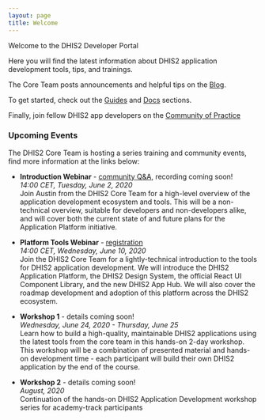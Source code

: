 ```yaml
---
layout: page
title: Welcome
---
```


Welcome to the DHIS2 Developer Portal

Here you will find the latest information about DHIS2 application development tools, tips, and trainings.

The Core Team posts announcements and helpful tips on the [Blog](./blog).

To get started, check out the [Guides](./guides) and [Docs](./docs) sections.

Finally, join fellow DHIS2 app developers on the [Community of Practice](https://community.dhis2.org/c/development/app-development)

### Upcoming Events

The DHIS2 Core Team is hosting a series training and community events, find more information at the links below:

-   **Introduction Webinar** - [community Q&A](https://community.dhis2.org/t/webinar-on-web-app-development-questions-answers/39390), recording coming soon!<br/>
    _14:00 CET, Tuesday, June 2, 2020_<br/>
    Join Austin from the DHIS2 Core Team for a high-level overview of the application development ecosystem and tools. This will be a non-technical overview, suitable for developers and non-developers alike, and will cover both the current state of and future plans for the Application Platform initiative.

-   **Platform Tools Webinar** - [registration](https://forms.gle/ebNP4pETXe3y47wP8)<br/>
    _14:00 CET, Wednesday, June 10, 2020_<br/>
    Join the DHIS2 Core Team for a lightly-technical introduction to the tools for DHIS2 application development. We will introduce the DHIS2 Application Platform, the DHIS2 Design System, the official React UI Component Library, and the new DHIS2 App Hub. We will also cover the roadmap development and adoption of this platform across the DHIS2 ecosystem.

-   **Workshop 1** - details coming soon!<br/>
    _Wednesday, June 24, 2020 - Thursday, June 25_<br/>
    Learn how to build a high-quality, maintainable DHIS2 applications using the latest tools from the core team in this hands-on 2-day workshop. This workshop will be a combination of presented material and hands-on development time - each participant will build their own DHIS2 application by the end of the course.

-   **Workshop 2** - details coming soon!<br/>
    _August, 2020_<br/>
    Continuation of the hands-on DHIS2 Application Development workshop series for academy-track participants
